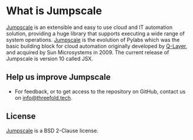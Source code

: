# What is Jumpscale

[Jumpscale](http://www.jumpscale.com/) is an extensible and easy to use cloud and IT automation solution, providing a huge library that supports executing a wide range of system operations. [Jumpscale](http://www.jumpscale.com/) is the evolution of Pylabs which was the basic building block for cloud automation originally developed by [Q-Layer](https://incubaid.com/q-layer.html), and acquired by Sun Microsystems in 2009\. The current release of Jumpscale is version 10 called JSX.


## Help us improve Jumpscale

- For feedback, or to get access to the repository on GitHub, contact us on info@threefold.tech.

## License

[Jumpscale](http://www.jumpscale.com/) is a BSD 2-Clause license.
